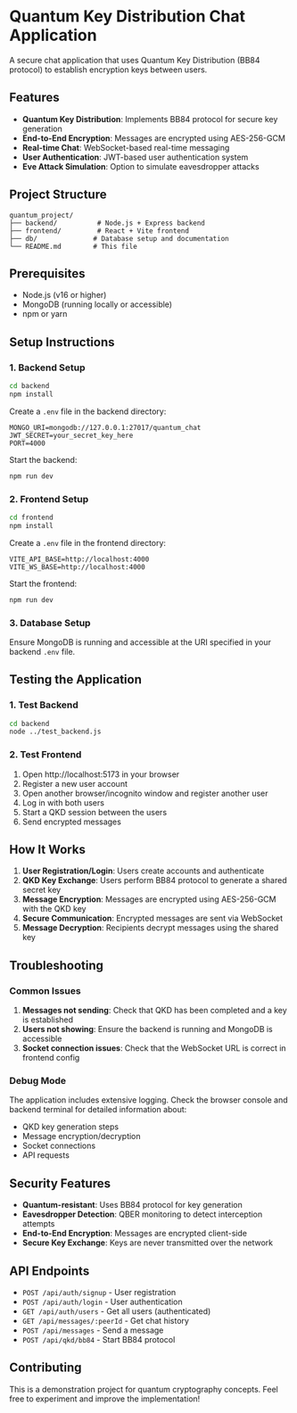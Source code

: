 # Quantum Key Distribution Chat Application

A secure chat application that uses Quantum Key Distribution (BB84 protocol) to establish encryption keys between users.

## Features

- **Quantum Key Distribution**: Implements BB84 protocol for secure key generation
- **End-to-End Encryption**: Messages are encrypted using AES-256-GCM
- **Real-time Chat**: WebSocket-based real-time messaging
- **User Authentication**: JWT-based user authentication system
- **Eve Attack Simulation**: Option to simulate eavesdropper attacks

## Project Structure

```
quantum_project/
├── backend/          # Node.js + Express backend
├── frontend/         # React + Vite frontend
├── db/              # Database setup and documentation
└── README.md        # This file
```

## Prerequisites

- Node.js (v16 or higher)
- MongoDB (running locally or accessible)
- npm or yarn

## Setup Instructions

### 1. Backend Setup

```bash
cd backend
npm install
```

Create a `.env` file in the backend directory:
```env
MONGO_URI=mongodb://127.0.0.1:27017/quantum_chat
JWT_SECRET=your_secret_key_here
PORT=4000
```

Start the backend:
```bash
npm run dev
```

### 2. Frontend Setup

```bash
cd frontend
npm install
```

Create a `.env` file in the frontend directory:
```env
VITE_API_BASE=http://localhost:4000
VITE_WS_BASE=http://localhost:4000
```

Start the frontend:
```bash
npm run dev
```

### 3. Database Setup

Ensure MongoDB is running and accessible at the URI specified in your backend `.env` file.

## Testing the Application

### 1. Test Backend

```bash
cd backend
node ../test_backend.js
```

### 2. Test Frontend

1. Open http://localhost:5173 in your browser
2. Register a new user account
3. Open another browser/incognito window and register another user
4. Log in with both users
5. Start a QKD session between the users
6. Send encrypted messages

## How It Works

1. **User Registration/Login**: Users create accounts and authenticate
2. **QKD Key Exchange**: Users perform BB84 protocol to generate a shared secret key
3. **Message Encryption**: Messages are encrypted using AES-256-GCM with the QKD key
4. **Secure Communication**: Encrypted messages are sent via WebSocket
5. **Message Decryption**: Recipients decrypt messages using the shared key

## Troubleshooting

### Common Issues

1. **Messages not sending**: Check that QKD has been completed and a key is established
2. **Users not showing**: Ensure the backend is running and MongoDB is accessible
3. **Socket connection issues**: Check that the WebSocket URL is correct in frontend config

### Debug Mode

The application includes extensive logging. Check the browser console and backend terminal for detailed information about:
- QKD key generation steps
- Message encryption/decryption
- Socket connections
- API requests

## Security Features

- **Quantum-resistant**: Uses BB84 protocol for key generation
- **Eavesdropper Detection**: QBER monitoring to detect interception attempts
- **End-to-End Encryption**: Messages are encrypted client-side
- **Secure Key Exchange**: Keys are never transmitted over the network

## API Endpoints

- `POST /api/auth/signup` - User registration
- `POST /api/auth/login` - User authentication
- `GET /api/auth/users` - Get all users (authenticated)
- `GET /api/messages/:peerId` - Get chat history
- `POST /api/messages` - Send a message
- `POST /api/qkd/bb84` - Start BB84 protocol

## Contributing

This is a demonstration project for quantum cryptography concepts. Feel free to experiment and improve the implementation!


